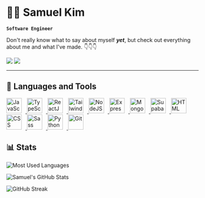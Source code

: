 # 👨‍💻 Samuel Kim

<!-- <p align="center">
  <img align="center" alt="visitors" src="https://gpvc.arturio.dev/ssamkkim" />
</p> -->

**`Software Engineer`**

Don't really know what to say about myself **_yet_**, but check out everything about me and what I've made. 👇👇👇

<p>
  <a href="https://www.twitter.com/scammoXX" target="_blank" rel="noreferrer"><img
  src="https://img.shields.io/twitter/follow/scammoXX?logo=twitter&style=for-the-badge&color=0891b2&labelColor=1c1917"
  /></a>
  <a href="https://www.twitter.com/scammo_" target="_blank" rel="noreferrer"><img
  src="https://img.shields.io/twitter/follow/scammo_?logo=twitter&style=for-the-badge&color=0891b2&labelColor=1c1917"
  /></a>
  <!-- <a href="https://www.linkedin.com/in/samuel-kim-a1b1a1252/">
   <img src="https://img.shields.io/badge/linkedin-%230077B5.svg?&style=for-the-badge&logo=linkedin&logoColor=white" alt="LinkedIn" />  
  </a> -->
</p>

---

## 🧰 Languages and Tools

  <a href="https://developer.mozilla.org/en-US/docs/Web/JavaScript" target="_blank" rel="noreferrer">
      <img  alt="JavaScript" height="40px" style="padding-right:10px;" src="https://cdn.jsdelivr.net/gh/devicons/devicon/icons/javascript/javascript-plain.svg"/>
  </a>
  <a href="https://www.typescriptlang.org/" target="_blank" rel="noreferrer">
      <img  alt="TypeScript" height="40px" style="padding-right:10px;" src="https://cdn.jsdelivr.net/gh/devicons/devicon/icons/typescript/typescript-plain.svg"/>
  </a>
  <a href="https://reactjs.org/" target="_blank" rel="noreferrer">
      <img  alt="ReactJS" height="40px" style="padding-right:10px;" src="https://cdn.jsdelivr.net/gh/devicons/devicon/icons/react/react-original.svg" />
  </a>
  <a href="https://tailwindcss.com/" target="_blank" rel="noreferrer">
      <img  alt="TailwindCSS" height="40px" style="padding-right:10px;" src="https://raw.githubusercontent.com/danielcranney/readme-generator/main/public/icons/skills/tailwindcss-colored.svg"/>
  </a>
  <a href="https://nodejs.org/en/" target="_blank" rel="noreferrer">
      <img  alt="NodeJS" height="40px" style="padding-right:10px;" src="https://cdn.jsdelivr.net/gh/devicons/devicon/icons/nodejs/nodejs-original.svg"/>
  </a>
  <a href="https://expressjs.com/" target="_blank" rel="noreferrer">
      <img alt="ExpressJS" height="40px" style="padding-right:10px;" src="https://raw.githubusercontent.com/danielcranney/readme-generator/main/public/icons/skills/express-colored.svg"/>
  </a>
  <a href="https://www.mongodb.com/" target="_blank" rel="noreferrer">
      <img  alt="MongoDB" height="40px" style="padding-right:10px;" src="https://cdn.jsdelivr.net/gh/devicons/devicon/icons/mongodb/mongodb-original.svg"/>
  </a>
  <a href="https://supabase.io/" target="_blank" rel="noreferrer">
      <img  alt="Supabase" height="40px" style="padding-right:10px;" src="https://raw.githubusercontent.com/danielcranney/readme-generator/main/public/icons/skills/supabase-colored.svg"/>
  </a>
  <a href="https://developer.mozilla.org/en-US/docs/Web/HTML" target="_blank" rel="noreferrer">
      <img  alt="HTML" height="40px" style="padding-right:10px;" src="https://cdn.jsdelivr.net/gh/devicons/devicon/icons/html5/html5-original.svg"/>
  </a>
  <a href="https://developer.mozilla.org/en-US/docs/Web/CSS" target="_blank" rel="noreferrer">
      <img  alt="CSS" height="40px" style="padding-right:10px;" src="https://cdn.jsdelivr.net/gh/devicons/devicon/icons/css3/css3-original.svg"/>
  </a>
  <a href="https://sass-lang.com/" target="_blank" rel="noreferrer">
      <img  alt="Sass" height="40px" style="padding-right:10px;" src="https://cdn.jsdelivr.net/gh/devicons/devicon/icons/sass/sass-original.svg"/>
  </a>
  <a href="https://www.python.org/" target="_blank" rel="noreferrer">
      <img  alt="Python" height="40px" style="padding-right:10px;" src="https://cdn.jsdelivr.net/gh/devicons/devicon/icons/python/python-original.svg"/>
  </a>
  <a href="https://git-scm.com/" target="_blank" rel="noreferrer">
      <img  alt="Git" height="40px" style="padding-right:10px;" src="https://cdn.jsdelivr.net/gh/devicons/devicon/icons/git/git-original.svg"/>
  </a>

<!-- Statistics -->

## 📊 Stats

![Most Used Languages](https://github-readme-stats.vercel.app/api/top-langs/?username=ssamkkim&layout=compact&show_icons=true&theme=algolia&border_radius=20)

![Samuel's GitHub Stats](https://github-readme-stats.vercel.app/api?username=ssamkkim&hide=stars&count_private=true&show_icons=true&theme=algolia&border_radius=20)

![GitHub Streak](https://streak-stats.demolab.com?user=ssamkkim&count_private=true&theme=algolia&border_radius=20)

</div>
<!--  End Stats Cards -->

